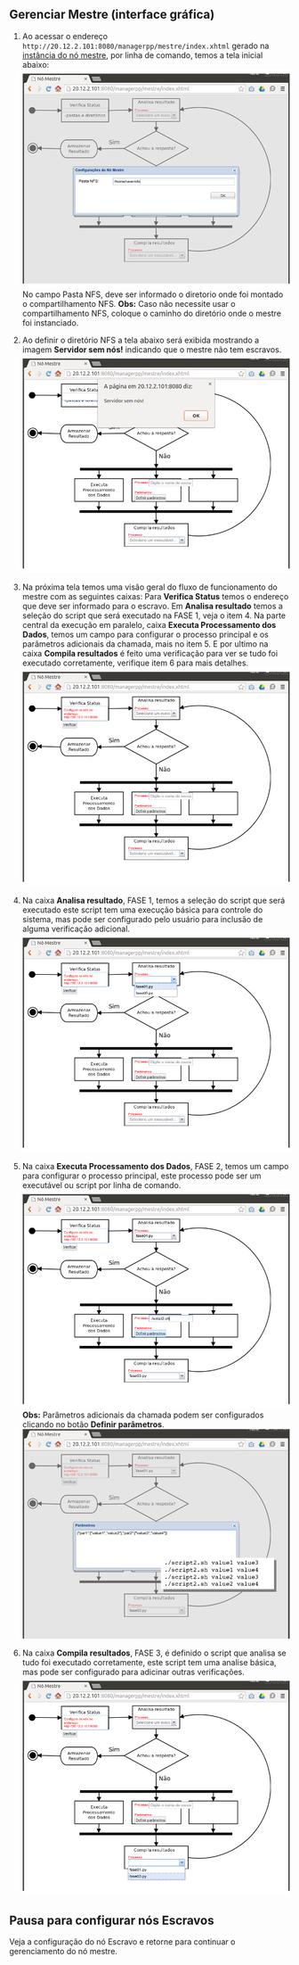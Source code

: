 ## Gerenciar Mestre (interface gráfica)

1. Ao acessar o endereço `http://20.12.2.101:8080/managerpp/mestre/index.xhtml` gerado na [instância do nó mestre](https://github.com/renedet/managerpp/tree/master/Tutorial#instanciar-mestre), por linha de comando, temos a tela inicial abaixo:
![Interface Gráfica do Mestre - compartilhamento NFS](https://raw.githubusercontent.com/renedet/managerpp/master/Tutorial/imagens/img1.png)
No campo Pasta NFS, deve ser informado o diretorio onde foi montado o compartilhamento NFS.
**Obs:** Caso não necessite usar o compartilhamento NFS, coloque o caminho do diretório onde o mestre foi instanciado.

2. Ao definir o diretório NFS a tela abaixo será exibida mostrando a imagem **Servidor sem nós!** indicando que o mestre não tem escravos.
![Interface Gráfica do Mestre - Servidor sem nós](https://raw.githubusercontent.com/renedet/managerpp/master/Tutorial/imagens/img2.png)

3. Na próxima tela temos uma visão geral do fluxo de funcionamento do mestre com as seguintes caixas:
Para **Verifica Status** temos o endereço que deve ser informado para o escravo.
Em **Analisa resultado** temos a seleção do script que será executado na FASE 1, veja o item 4.
Na parte central da execução em paralelo, caixa **Executa Processamento dos Dados**, temos um campo para configurar o processo principal e os parâmetros adicionais da chamada, mais no item 5.
E por ultimo na caixa **Compila resultados** é feito uma verificação para ver se tudo foi executado corretamente, verifique item 6 para mais detalhes.
![Interface Gráfica do Mestre - Servidor sem nós](https://raw.githubusercontent.com/renedet/managerpp/master/Tutorial/imagens/img3.png)

4. Na caixa **Analisa resultado**, FASE 1, temos a seleção do script que será executado este script tem uma execução básica para controle do sistema, mas pode ser configurado pelo usuário para inclusão de alguma verificação adicional.
![Interface Gráfica do Mestre - FASE 1](https://raw.githubusercontent.com/renedet/managerpp/master/Tutorial/imagens/img4.png)

5. Na caixa **Executa Processamento dos Dados**, FASE 2, temos um campo para configurar o processo principal, este processo pode ser um executável ou script por linha de comando.
![Interface Gráfica do Mestre - FASE 1](https://raw.githubusercontent.com/renedet/managerpp/master/Tutorial/imagens/img6.png)
**Obs:** Parâmetros adicionais da chamada podem ser configurados clicando no botão **Definir parâmetros**.
![Interface Gráfica do Mestre - FASE 1](https://raw.githubusercontent.com/renedet/managerpp/master/Tutorial/imagens/img7.png)

6. Na caixa **Compila resultados**, FASE 3, é definido o script que analisa se tudo foi executado corretamente, este script tem uma analise básica, mas pode ser configurado para adicinar outras verificações.
 ![Interface Gráfica do Mestre - FASE 1](https://raw.githubusercontent.com/renedet/managerpp/master/Tutorial/imagens/img5.png)

## Pausa para configurar nós Escravos
Veja a configuração do nó Escravo e retorne para continuar o gerenciamento do nó mestre.
